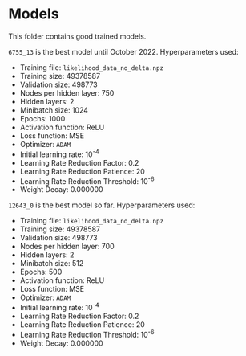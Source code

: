 # Models

This folder contains good trained models.

`6755_13` is the best model until October 2022. Hyperparameters used:
- Training file: `likelihood_data_no_delta.npz`
- Training size: 49378587
- Validation size: 498773
- Nodes per hidden layer: 750
- Hidden layers: 2
- Minibatch size: 1024
- Epochs: 1000
- Activation function: ReLU
- Loss function: MSE
- Optimizer: `ADAM`
- Initial learning rate: 10<sup>-4</sup>
- Learning Rate Reduction Factor: 0.2
- Learning Rate Reduction Patience: 20
- Learning Rate Reduction Threshold: 10<sup>-6</sup>
- Weight Decay: 0.000000

`12643_0` is the best model so far. Hyperparameters used:
- Training file: `likelihood_data_no_delta.npz`
- Training size: 49378587
- Validation size: 498773
- Nodes per hidden layer: 700
- Hidden layers: 2
- Minibatch size: 512
- Epochs: 500
- Activation function: ReLU
- Loss function: MSE
- Optimizer: `ADAM`
- Initial learning rate: 10<sup>-4</sup>
- Learning Rate Reduction Factor: 0.2
- Learning Rate Reduction Patience: 20
- Learning Rate Reduction Threshold: 10<sup>-6</sup>
- Weight Decay: 0.000000